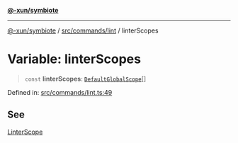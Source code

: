 [**@-xun/symbiote**](../../../../README.md)

***

[@-xun/symbiote](../../../../README.md) / [src/commands/lint](../README.md) / linterScopes

# Variable: linterScopes

> `const` **linterScopes**: [`DefaultGlobalScope`](../../../configure/enumerations/DefaultGlobalScope.md)[]

Defined in: [src/commands/lint.ts:49](https://github.com/Xunnamius/symbiote/blob/d58f752a47908197bf2e7050b119b5cca3d1f350/src/commands/lint.ts#L49)

## See

[LinterScope](../../../configure/enumerations/DefaultGlobalScope.md)
